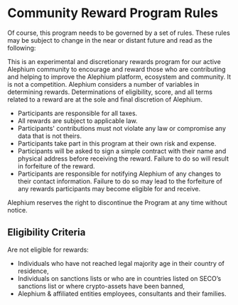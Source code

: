 # Community Reward Program Rules
Of course, this program needs to be governed by a set of rules. These rules may be subject to change in the near or distant future and read as the following:

This is an experimental and discretionary rewards program for our active Alephium community to encourage and reward those who are contributing and helping to improve the Alephium platform, ecosystem and community. It is not a competition. 
Alephium considers a number of variables in determining rewards. Determinations of eligibility, score, and all terms related to a reward are at the sole and final discretion of Alephium.

- Participants are responsible for all taxes. 
- All rewards are subject to applicable law. 
- Participants' contributions must not violate any law or compromise any data that is not theirs.
- Participants take part in this program at their own risk and expense. 
- Participants will be asked to sign a simple contract with their name and physical address before receiving the reward. Failure to do so will result in forfeiture of the reward.
- Participants are responsible for notifying Alephium of any changes to their contact information. Failure to do so may lead to the forfeiture of any rewards participants may become eligible for and receive.

Alephium reserves the right to discontinue the Program at any time without notice.

## Eligibility Criteria
Are not eligible for rewards:
- Individuals who have not reached legal majority age in their country of residence, 
- Individuals on sanctions lists or who are in countries listed on SECO’s sanctions list or where crypto-assets have been banned, 
- Alephium & affiliated entities employees, consultants and their families.
